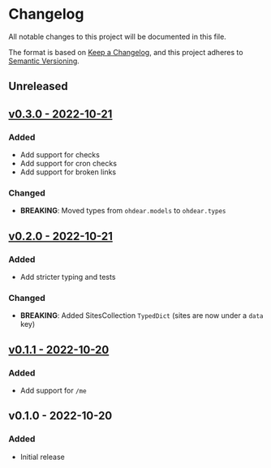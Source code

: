 # Changelog

All notable changes to this project will be documented in this file.

The format is based on [Keep a Changelog](https://keepachangelog.com), and this project adheres to [Semantic Versioning](https://semver.org).

## Unreleased

## [v0.3.0 - 2022-10-21](https://github.com/owenvoke/ohdear-python-sdk/compare/v0.2.0...v0.3.0)

### Added
- Add support for checks
- Add support for cron checks
- Add support for broken links

### Changed
- **BREAKING**: Moved types from `ohdear.models` to `ohdear.types`

## [v0.2.0 - 2022-10-21](https://github.com/owenvoke/ohdear-python-sdk/compare/v0.1.1...v0.2.0)

### Added
- Add stricter typing and tests

### Changed
- **BREAKING**: Added SitesCollection `TypedDict` (sites are now under a `data` key)

## [v0.1.1 - 2022-10-20](https://github.com/owenvoke/ohdear-python-sdk/compare/v0.1.0...v0.1.1)

### Added
- Add support for `/me`

## v0.1.0 - 2022-10-20

### Added
- Initial release
